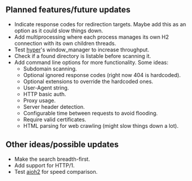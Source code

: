 ## Planned features/future updates ##
* Indicate response codes for redirection targets. Maybe add this as an option as it could slow things down.
* Add multiprocessing where each process manages its own H2 connection with its own children threads.
* Test [hyper](https://github.com/Lukasa/hyper)'s window_manager to increase throughput.
* Check if a found directory is listable before scanning it.
* Add command line options for more functionality. Some ideas:
	- Subdomain scanning.
	- Optional ignored response codes (right now 404 is hardcoded).
	- Optional extensions to override the hardcoded ones.
	- User-Agent string.
	- HTTP basic auth.
	- Proxy usage.
	- Server header detection.
	- Configurable time between requests to avoid flooding.
	- Require valid certificates.
	- HTML parsing for web crawling (might slow things down a lot).

## Other ideas/possible updates ##
* Make the search breadth-first.
* Add support for HTTP/1.
* Test [aioh2](https://github.com/decentfox/aioh2) for speed comparison.
